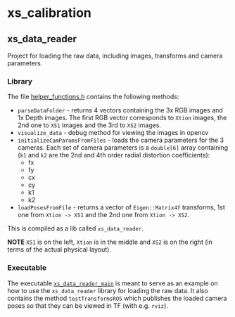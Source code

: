 # xs_calibration


## xs_data_reader

Project for loading the raw data, including images, transforms and camera parameters.

### Library

 The file [helper_functions.h](xs_data_reader/include/helper_functions.h) contains the following methods:

* `parseDataFolder` - returns 4 vectors containing the 3x RGB images and 1x Depth images. The first RGB vector corresponds to `Xtion` images, the 2nd one to `XS1` images and the 3rd to `XS2` images. 
* `visualize_data` - debug method for viewing the images in opencv
* `initializeCamParamsFromFiles` - loads the camera parameters for the 3 cameras. Each set of camera parameters is a `double[6]` array containing (`k1` and `k2` are the 2nd and 4th order radial distortion coefficients):
  * fx
  * fy
  * cx
  * cy
  * k1
  * k2
* `loadPosesFromFile` - returns a vector of `Eigen::Matrix4f` transforms, 1st one from `Xtion -> XS1` and the 2nd one from `Xtion -> XS2`. 

This is compiled as a lib called `xs_data_reader`.

**NOTE** `XS1` is on the left, `Xtion` is in the middle and `XS2` is on the right (in terms of the actual physical layout).

### Executable

The executable [`xs_data_reader_main`](xs_data_reader/src/xs_data_reader_main.cpp) is meant to serve as an example on how to use the `xs_data_reader` library for loading the raw data. It also contains the method `testTransformsROS` which publishes the loaded camera poses so that they can be viewed in TF (with e.g. `rviz`).


